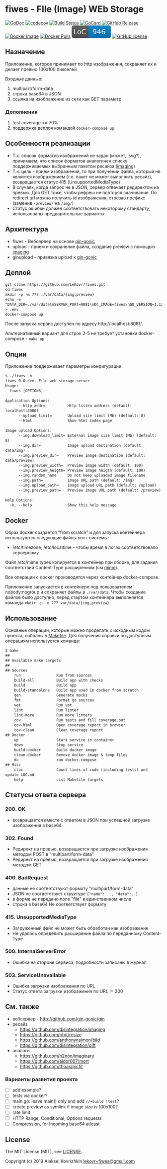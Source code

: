 # fiwes - FIle (Image) WEb Storage

[![GoDoc][gd1]][gd2]
 [![codecov][cc1]][cc2]
 [![Build Status][bs1]][bs2]
 [![GoCard][gc1]][gc2]
 [![GitHub Release][gr1]][gr2]
 [![Docker Image][di1]][di2]
 [![Docker Pulls][dp1]][dp2]
 [![LoC][loc1]][loc2]
 [![GitHub license][gl1]][gl2]

[bs1]: https://cloud.drone.io/api/badges/LeKovr/fiwes/status.svg
[bs2]: https://cloud.drone.io/LeKovr/fiwes
[cc1]: https://codecov.io/gh/LeKovr/fiwes/branch/master/graph/badge.svg
[cc2]: https://codecov.io/gh/LeKovr/fiwes
[gd1]: https://godoc.org/github.com/LeKovr/fiwes?status.svg
[gd2]: https://godoc.org/github.com/LeKovr/fiwes
[gc1]: https://goreportcard.com/badge/github.com/LeKovr/fiwes
[gc2]: https://goreportcard.com/report/github.com/LeKovr/fiwes
[gr1]: https://img.shields.io/github/release/LeKovr/fiwes.svg
[gr2]: https://github.com/LeKovr/fiwes/releases
[di1]: https://img.shields.io/badge/docker-lekovr/fiwes-blue.svg
[di2]: https://hub.docker.com/r/lekovr/fiwes/
[dp1]: https://img.shields.io/docker/pulls/lekovr/fiwes.svg
[dp2]: https://hub.docker.com/r/lekovr/fiwes/pkg/
[loc1]: https://raw.githubusercontent.com/LeKovr/fiwes/master/.loc.svg?sanitize=true "Lines of Code"
[loc2]: LOC.md
[gl1]: https://img.shields.io/github/license/LeKovr/fiwes.svg
[gl2]: LICENSE

## Назначение

Приложение, которое принимает по http изображения, сохраняет их и делает превью 100х100 пикселей

Входные данные: 
1. multipart/form-data
2. строка base64 в JSON
3. ссылка на изображение из сети как GET параметр

### Дополнения

1. test coverage >= 70%
2. поддержка деплоя командой `docker-compose up`

## Особенности реализации

* Т.к. список форматов изображений не задан (может, .svg?), принимаем, что список форматов аналогичен списку поддерживаемых выбранным пакетом ресайза ([imaging](https://github.com/disintegration/imaging))
* Т.к. цель - прием изображений, то при получении файла, который не является изображением (т.е. пакет не может выполнить ресайз), возвращается статус 415 (UnsupportedMediaType)
* В случаях, когда запрос не в JSON, сервер отвечает редиректом на превью. Для GET тоже, чтобы рефреш не повторял скачивание. По redirect url можно получить id изображения, отрезав префикс (заменив `/preview/` на `/img/`)
* Статус ошибки должен соответствовать некоторому стандарту, использованы предварительные варианты

## Архитектура

* fiwes - Вебсервер на основе [gin-gonic](http://github.com/gin-gonic/gin)
* upload - прием и сохранение файла, создание preview с помощью [imaging](https://github.com/disintegration/imaging)
* ginupload - привязка upload к [gin-gonic](http://github.com/gin-gonic/gin)

## Деплой

```
git clone https://github.com/LeKovr/fiwes.git
cd fiwes
mkdir -p -m 777 ./var/data/{img,preview}
echo -e "DATA_DIR=./var/data\nSERVER_PORT=8081\nDC_IMAGE=fiwes\nGO_VERSION=1.12.4" > .env
docker-compose up
```
После запуска сервис доступен по адресу http://localhost:8081/.

Альтернативный вариант для строк 3-5 не требует установки docker-compose - `make up`

## Опции

Приложение поддерживает параметры конфигурации:
```
$ ./fiwes -h
fiwes 0.0-dev. File web storage server
Usage:
  fiwes [OPTIONS]

Application Options:
      --http_addr=          Http listen address (default: localhost:8080)
      --upload_limit=       Upload size limit (Mb) (default: 8)
      --html                Show html index page

Image upload Options:
      --img.download_limit= External image size limit (Mb) (default: 8)
      --img.dir=            Image upload destination (default: data/img)
      --img.preview_dir=    Preview image destination (default: data/preview)
      --img.preview_width=  Preview image width (default: 100)
      --img.preview_heigth= Preview image heigth (default: 100)
      --img.random_name     Do not keep uploaded image filename
      --img.path=           Image URL path (default: /img)
      --img.upload_path=    Image upload URL path (default: /upload)
      --img.preview_path=   Preview image URL path (default: /preview)

Help Options:
  -h, --help                Show this help message
```

## Docker

Образ docker создается "from scratch" и для запуска контейнера используются следующие файлы хост-системы:
* /etc/timezone, /etc/localtime - чтобы время в логах соответствовало серверному

Файл /etc/mime.types копируется в контейнер при сборке, для задания соответствий Content-Type расширениям (см [mime](https://golang.org/pkg/mime/#TypeByExtension)).

Все операции с docker производятся через контейнер docker-compose.

Приложение запускается в контейнере под пользователем nobody:nogroup и сохраняет файлы в `./var/data`. Чтобы создание файлов было доступно, перед стартом контейнера выполняется команда `mkdir -p -m 777 var/data/{img,preview}`.

## Использование

Основные операции, которые можно проделать с исходным кодом проекта, собраны в [Makefile](Makefile). Для получения справки по доступным операциям используется команда:
```
$ make
##
## Available make targets
##
## Sources
    run                Run from sources
    build-all          Build app with checks
    build              Build app
    build-standalone   Build app used in docker from scratch
    gen                Generate mocks
    fmt                Format go sources
    vet                Run vet
    lint               Run linter
    lint-more          Run more linters
    cov                Run tests and fill coverage.out
    cov-html           Open coverage report in browser
    cov-clean          Clean coverage report
## Docker
    up                 Start service in container
    down               Stop service
    build-docker       Build docker image
    clean-docker       Remove docker image & temp files
    dc                 run docker-compose
## Misc
    cloc               Count lines of code (including tests) and update LOC.md
    help               List Makefile targets

```

## Статусы ответа сервера

### 200. OK
* возвращается вместе с ответом в JSON при успешной загрузке изображения в base64

### 302. Found
* Редирект на превью, возвращается при загрузке изображения методом POST в "multipart/form-data"
* Редирект на превью, возвращается при загрузке изображения методом GET

### 400. BadRequest
* данные не соответствуют формату "multipart/form-data"
* JSON не соответствует структуре `{"name": .., "data":..}`
* в форме не передано поле "file" в единственном числе
* строка в base64 Не соответствует формату

### 415. UnsupportedMediaType
* Загруженный файл не может быть обработан как изображение
* Не удалось определить расширение файла по переданному Content-Type

### 500. InternalServerError
* Ошибка на стороне сервиса, подробности записаны в журнал

### 503. ServiceUnavailable
* Ошибка загрузки изображения по URL
* Статус ответа загрузки изображения по URL != 200

## См. также

* вебсервер - http://github.com/gin-gonic/gin
* ресайз
  * https://github.com/disintegration/imaging
  * https://github.com/nfnt/resize
  * https://github.com/anthonynsimon/bild
  * https://github.com/disintegration/gift
* аналоги
  * https://github.com/h2non/imaginary
  * https://github.com/aldor007/mort
  * https://github.com/thoas/picfit

### Варианты развития проекта

* [ ] add example?
* [ ] tests via docker?
* [ ] main.go: leave main() only and add `//+build !test`?
* [ ] create preview as symlink if image size is 100x100?
* [ ] rate limit
* [ ] HTTP Range, Conditional, Options requests
* [ ] Compression, for incoming base64 atleast

## License

The MIT License (MIT), see [LICENSE](LICENSE).

Copyright (c) 2019 Aleksei Kovrizhkin <lekovr+fiwes@gmail.com>
